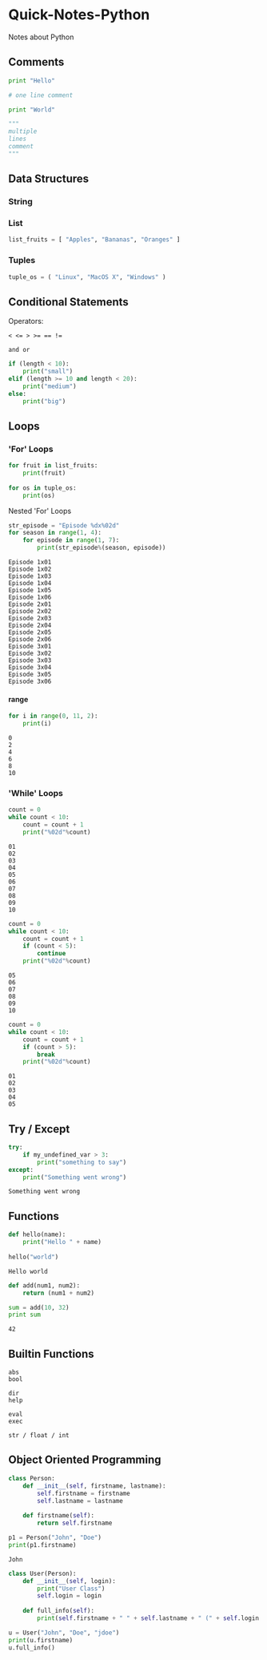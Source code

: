 # Quick-Notes-Python

Notes about Python

## Comments

```python
print "Hello"

# one line comment

print "World"

"""
multiple
lines
comment
"""
```

## Data Structures

### String


### List

```python
list_fruits = [ "Apples", "Bananas", "Oranges" ]
```

### Tuples

```python
tuple_os = ( "Linux", "MacOS X", "Windows" )
```

## Conditional Statements

Operators:
```
< <= > >= == !=
```

```
and or
```

```python
if (length < 10):
    print("small")
elif (length >= 10 and length < 20):
    print("medium")
else:
    print("big")
```

## Loops

### 'For' Loops

```python
for fruit in list_fruits:
    print(fruit)
  
for os in tuple_os:
    print(os)
```

Nested 'For' Loops

```python
str_episode = "Episode %dx%02d"
for season in range(1, 4):
    for episode in range(1, 7):
        print(str_episode%(season, episode))
```
>>>
```
Episode 1x01
Episode 1x02
Episode 1x03
Episode 1x04
Episode 1x05
Episode 1x06
Episode 2x01
Episode 2x02
Episode 2x03
Episode 2x04
Episode 2x05
Episode 2x06
Episode 3x01
Episode 3x02
Episode 3x03
Episode 3x04
Episode 3x05
Episode 3x06
```
#### range

```python
for i in range(0, 11, 2):
    print(i)
```
>>>
```
0
2
4
6
8
10
```

### 'While' Loops

```python
count = 0
while count < 10:
    count = count + 1
    print("%02d"%count)
```
>>>
```
01
02
03
04
05
06
07
08
09
10
```

```python
count = 0
while count < 10:
    count = count + 1
    if (count < 5):
        continue
    print("%02d"%count)
```
>>>
```
05
06
07
08
09
10
```

```python
count = 0
while count < 10:
    count = count + 1
    if (count > 5):
        break
    print("%02d"%count)
```
>>>
```
01
02
03
04
05
```

## Try / Except

```python
try:
    if my_undefined_var > 3:
        print("something to say")
except:
    print("Something went wrong")
```
>>>
```
Something went wrong
```

## Functions

```python
def hello(name):
    print("Hello " + name)
  
hello("world")
```
>>>
```
Hello world
```

```python
def add(num1, num2):
    return (num1 + num2)

sum = add(10, 32)
print sum
```
>>>
```
42
```

## Builtin Functions

```
abs
bool

dir
help

eval
exec

str / float / int
```

## Object Oriented Programming

```python
class Person:
    def __init__(self, firstname, lastname):
        self.firstname = firstname
        self.lastname = lastname
        
    def firstname(self):
        return self.firstname

p1 = Person("John", "Doe")
print(p1.firstname)
```
>>>
```
John
```

```python
class User(Person):
    def __init__(self, login):
        print("User Class")
        self.login = login
        
    def full_info(self):
        print(self.firstname + " " + self.lastname + " (" + self.login + ")")

u = User("John", "Doe", "jdoe")
print(u.firstname)
u.full_info()
```
